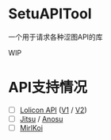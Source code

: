 # SetuAPITool

一个用于请求各种涩图API的库

WIP

# API支持情况

- [ ] [Lolicon API](https://api.lolicon.app) ([V1](https://api.lolicon.app/#/setu-v1) / [V2](https://api.lolicon.app/#/setu))
- [ ] [Jitsu](https://img.jitsu.top) / [Anosu](https://img.anosu.top)
- [ ] [MirlKoi](https://iw233.cn/main.html)
